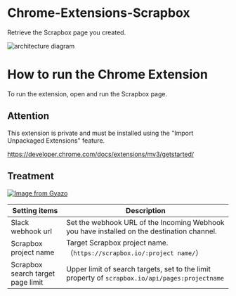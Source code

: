 # Chrome-Extensions-Scrapbox
Retrieve the Scrapbox page you created.

![architecture diagram](https://storage.googleapis.com/zenn-user-upload/76851b17acc4-20220508.png)

# How to run the Chrome Extension
To run the extension, open and run the Scrapbox page.

## Attention
This extension is private and must be installed using the "Import Unpackaged Extensions" feature.

https://developer.chrome.com/docs/extensions/mv3/getstarted/

## Treatment
[![Image from Gyazo](https://i.gyazo.com/381963d14d1c9962ebde8bdcc5de95b6.png)](https://gyazo.com/381963d14d1c9962ebde8bdcc5de95b6)

|Setting items|Description|
|--|--|
|Slack webhook url|Set the webhook URL of the Incoming Webhook you have installed on the destination channel.|
|Scrapbox project name|Target Scrapbox project name.（`https://scrapbox.io/:project name/`）|
|Scrapbox search target page limit|Upper limit of search targets, set to the limit property of `scrapbox.io/api/pages:projectname`|